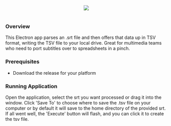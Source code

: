 <div align="center"> 
<img width="auto" height="auto" src="https://s3-us-west-2.amazonaws.com/andrew-sadowski-images/Sub2TSV-Title.png">
</div>
<br />
<p align="center">
  <a href="https://img.shields.io/badge/npm-v.1.0.10-brightgreen.svg?style=flat-square" alt="npm package"></a>
</p>
</brightgreen>

### Overview

This Electron app parses an .srt file and then offers that data up in TSV format, writing the TSV file to your local drive. Great for multimedia teams who need to port subtitles over to spreadsheets in a pinch.

### Prerequisites

- Download the release for your platform

### Running Application

Open the application, select the srt you want processed or drag it into the window. Click 'Save To' to choose where to save the .tsv file on your computer or by default it will save to the home directory of the provided srt. If all went well, the 'Execute' button will flash, and you can click it to create the tsv file.
